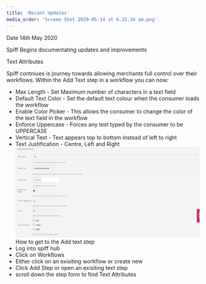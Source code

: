 ```yaml
---
title: 'Recent Updates'
media_order: 'Screen Shot 2020-05-14 at 6.32.34 am.png'
---
```


Date 14th May 2020

Spiff Begins documentating updates and improvements

Text Attributes

Spiff contniues is journey towards allowing merchants full control over their workflows. Within the Add Text step in a workflow you can now:

- Max Length - Set Maximum number of characters in a text field
- Default Text Color - Set the default text colour when the consumer loads the workflow
- Enable Color Picker - This allows the consumer to change the color of the text field in the workflow
- Enforce Uppercase - Forces any text typed by the consumer to be UPPERCASE
- Vertical Text - Text appears top to bottom instead of left to right
- Text Justification - Centre, Left and Right
![](Screen%20Shot%202020-05-14%20at%206.32.34%20am.png)
How to get to the Add text step
- Log into spiff hub
- Click on Workflows 
- Either click on an exisiting workflow or create new 
- Click Add Step or open an exisiting text step
- scroll down the step form to find Text Attributes 


